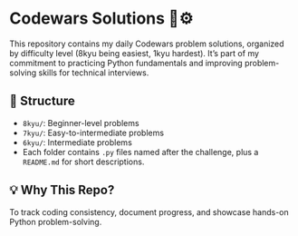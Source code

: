 # Codewars Solutions 🧠⚙️

This repository contains my daily Codewars problem solutions, organized by difficulty level (8kyu being easiest, 1kyu hardest). It’s part of my commitment to practicing Python fundamentals and improving problem-solving skills for technical interviews.

## 📂 Structure
- `8kyu/`: Beginner-level problems
- `7kyu/`: Easy-to-intermediate problems
- `6kyu/`: Intermediate problems
- Each folder contains `.py` files named after the challenge, plus a `README.md` for short descriptions.

## 💡 Why This Repo?
To track coding consistency, document progress, and showcase hands-on Python problem-solving.

